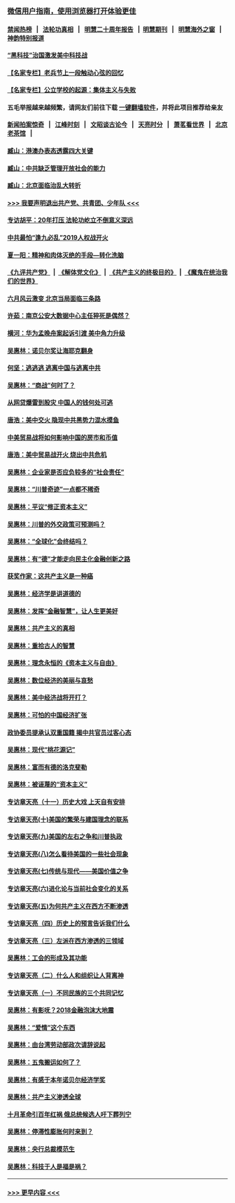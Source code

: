### [微信用户指南，使用浏览器打开体验更佳](https://github.com/gfw-breaker/banned-news1/blob/master/indexes/wechat-guide.md?t=0)
#### [禁闻热榜](热点新闻.md?t=0)  &nbsp;&nbsp;|&nbsp;&nbsp; [法轮功真相](https://github.com/gfw-breaker/truth/blob/master/README.md?t=0) &nbsp;&nbsp;|&nbsp;&nbsp; [明慧二十周年报告](https://github.com/gfw-breaker/mh-reports/blob/master/README.md?t=0) &nbsp;&nbsp;|&nbsp;&nbsp;[明慧期刊](https://github.com/gfw-breaker/mh-qikan) &nbsp;&nbsp;|&nbsp;&nbsp; [明慧海外之窗](https://github.com/gfw-breaker/mh-news/blob/master/README.md?t=0) &nbsp;&nbsp;|&nbsp;&nbsp; [神韵特别报道](https://github.com/gfw-breaker/mh-news/blob/master/shenyun.md?t=0)
#### [“黑科技”治国激发美中科技战](../pages/nsc423/n11638056.md?t=02060411) 
#### [【名家专栏】老兵节上一段触动心弦的回忆](../pages/nsc423/n11646016.md?t=02060411) 
#### [【名家专栏】公立学校的起源：集体主义与失败](../pages/nsc423/n11601833.md?t=02060411) 
#### 五毛举报越来越频繁，请网友们前往下载 [一键翻墙软件](https://github.com/gfw-breaker/ssr-accounts)，并将此项目推荐给亲友
#### [新闻拍案惊奇](https://github.com/gfw-breaker/banned-news1/blob/master/pages/link4.md) &nbsp;&nbsp;|&nbsp;&nbsp; [江峰时刻](https://github.com/gfw-breaker/banned-news1/blob/master/pages/link4.md) &nbsp;&nbsp;|&nbsp;&nbsp; [文昭谈古论今](https://github.com/gfw-breaker/banned-news1/blob/master/pages/link4.md) &nbsp;&nbsp;|&nbsp;&nbsp; [天亮时分](https://github.com/gfw-breaker/banned-news1/blob/master/pages/link4.md) &nbsp;&nbsp;|&nbsp;&nbsp; [萧茗看世界](https://github.com/gfw-breaker/banned-news1/blob/master/pages/link4.md) &nbsp;&nbsp;|&nbsp;&nbsp; [北京老茶馆](https://github.com/gfw-breaker/banned-news1/blob/master/pages/link4.md) &nbsp;&nbsp;|&nbsp;&nbsp; 
#### [臧山：港澳办表态透露四大关键](../pages/nsc423/n11421628.md?t=02060411) 
#### [臧山：中共缺乏管理开放社会的能力](../pages/nsc423/n11407457.md?t=02060411) 
#### [臧山：北京面临治乱大转折](../pages/nsc423/n11406895.md?t=02060411) 
#### [>>> 我要声明退出共产党、共青团、少年队 <<<](https://github.com/begood0513/goodnews/blob/master/quit/letter.md) 
#### [专访胡平：20年打压 法轮功屹立不倒意义深远](../pages/nsc423/n11398800.md?t=02060411) 
#### [中共最怕“逢九必乱”2019人权战开火](../pages/nsc423/n11385248.md?t=02060411) 
#### [夏一阳：精神和肉体灭绝的手段—转化洗脑](../pages/nsc423/n11368250.md?t=02060411) 
#### [《九评共产党》](https://github.com/begood0513/9ping.md/blob/master/README.md) &nbsp;|&nbsp; [《解体党文化》](../../../../jtdwh.md/blob/master/README.md)  &nbsp;|&nbsp; [《共产主义的终极目的》](../../../../gczydzjmd.md/blob/master/README.md) &nbsp;|&nbsp; [《魔鬼在统治我们的世界》](../../../../mgztzwmdsj.md/blob/master/README.md) 
#### [六月风云激变 北京当局面临三条路](../pages/nsc423/n11313668.md?t=02060411) 
#### [许茹：南京公安大数据中心主任猝死是偶然？](../pages/nsc423/n11064744.md?t=02060411) 
#### [横河：华为孟晚舟案起诉引渡 美中角力升级](../pages/nsc423/n11027230.md?t=02060411) 
#### [吴惠林：诺贝尔奖让海耶克翻身](../pages/nsc423/n10890049.md?t=02060411) 
#### [何坚：逃逃逃 逃离中国与逃离中共](../pages/nsc423/n10592891.md?t=02060411) 
#### [吴惠林：“商战”何时了？](../pages/nsc423/n10573558.md?t=02060411) 
#### [从网贷爆雷到股灾 中国人的钱何处可逃](../pages/nsc423/n10572800.md?t=02060411) 
#### [唐浩：美中交火 隐现中共黑势力混水摸鱼](../pages/nsc423/n10544040.md?t=02060411) 
#### [中美贸易战将如何影响中国的房市和币值](../pages/nsc423/n10543697.md?t=02060411) 
#### [唐浩：美中贸易战开火 烧出中共危机](../pages/nsc423/n10540126.md?t=02060411) 
#### [吴惠林：企业家是否应负较多的“社会责任”](../pages/nsc423/n10535022.md?t=02060411) 
#### [吴惠林：“川普奇迹”一点都不稀奇](../pages/nsc423/n10512808.md?t=02060411) 
#### [吴惠林：平议“修正资本主义”](../pages/nsc423/n10495724.md?t=02060411) 
#### [吴惠林：川普的外交政策可预测吗？](../pages/nsc423/n10462387.md?t=02060411) 
#### [吴惠林：“全球化”会终结吗？](../pages/nsc423/n10452838.md?t=02060411) 
#### [吴惠林：有“德”才能走向民主化金融创新之路](../pages/nsc423/n10432292.md?t=02060411) 
#### [获奖作家：这共产主义是一种癌](../pages/nsc423/n10431541.md?t=02060411) 
#### [吴惠林：经济学是讲道德的](../pages/nsc423/n10398014.md?t=02060411) 
#### [吴惠林：发挥“金融智慧”，让人生更美好](../pages/nsc423/n10375019.md?t=02060411) 
#### [吴惠林：共产主义的真相](../pages/nsc423/n10351394.md?t=02060411) 
#### [吴惠林：重拾古人的智慧](../pages/nsc423/n10337691.md?t=02060411) 
#### [吴惠林：理念永恒的《资本主义与自由》](../pages/nsc423/n10316274.md?t=02060411) 
#### [吴惠林：数位经济的美丽与哀愁](../pages/nsc423/n10292946.md?t=02060411) 
#### [吴惠林：美中经济战将开打？](../pages/nsc423/n10258825.md?t=02060411) 
#### [吴惠林：可怕的中国经济扩张](../pages/nsc423/n10219147.md?t=02060411) 
#### [政协委员提承认双重国籍 揭中共官员过客心态](../pages/nsc423/n10208809.md?t=02060411) 
#### [吴惠林：现代“桃花源记”](../pages/nsc423/n10185234.md?t=02060411) 
#### [吴惠林：富而有德的洛克斐勒](../pages/nsc423/n10142264.md?t=02060411) 
#### [吴惠林：被诬蔑的“资本主义”](../pages/nsc423/n10124816.md?t=02060411) 
#### [专访章天亮（十一）历史大戏 上天自有安排](../pages/nsc423/n10094905.md?t=02060411) 
#### [专访章天亮(十)美国的繁荣与建国理念的联系](../pages/nsc423/n10094899.md?t=02060411) 
#### [专访章天亮(九)美国的左右之争和川普执政](../pages/nsc423/n10094889.md?t=02060411) 
#### [专访章天亮(八)怎么看待美国的一些社会现象](../pages/nsc423/n10094857.md?t=02060411) 
#### [专访章天亮(七)传统与现代——美国价值之争](../pages/nsc423/n10093140.md?t=02060411) 
#### [专访章天亮(六)进化论与当前社会变化的关系](../pages/nsc423/n10092036.md?t=02060411) 
#### [专访章天亮(五)为何共产主义在西方不断渗透](../pages/nsc423/n10083620.md?t=02060411) 
#### [专访章天亮（四）历史上的预言告诉我们什么](../pages/nsc423/n10083606.md?t=02060411) 
#### [专访章天亮（三）左派在西方渗透的三领域](../pages/nsc423/n10081115.md?t=02060411) 
#### [吴惠林：工会的形成及其功能](../pages/nsc423/n10080633.md?t=02060411) 
#### [专访章天亮（二）什么人和组织让人背离神](../pages/nsc423/n10076637.md?t=02060411) 
#### [专访章天亮（一）不同民族的三个共同记忆](../pages/nsc423/n10074188.md?t=02060411) 
#### [吴惠林：有影呒？2018金融泡沫大地震](../pages/nsc423/n10040534.md?t=02060411) 
#### [吴惠林：“爱情”这个东西](../pages/nsc423/n10019423.md?t=02060411) 
#### [吴惠林：由台湾劳动部政次请辞说起](../pages/nsc423/n9979679.md?t=02060411) 
#### [吴惠林：五鬼搬运如何了？](../pages/nsc423/n9925338.md?t=02060411) 
#### [吴惠林：有感于本年诺贝尔经济学奖](../pages/nsc423/n9871883.md?t=02060411) 
#### [吴惠林：共产主义渗透全球](../pages/nsc423/n9812748.md?t=02060411) 
#### [十月革命引百年红祸 俄总统候选人吁下葬列宁](../pages/nsc423/n9810182.md?t=02060411) 
#### [吴惠林：停滞性膨胀何时来到？](../pages/nsc423/n9764136.md?t=02060411) 
#### [吴惠林：央行总裁模范生](../pages/nsc423/n9728134.md?t=02060411) 
#### [吴惠林：科技于人是福是祸？](../pages/nsc423/n9672982.md?t=02060411) 

----
#### [ >>> 更早内容 <<< ](../indexes/nsc423-earlier.md)

